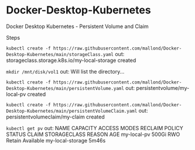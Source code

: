 # Docker-Desktop-Kubernetes
Docker Desktop Kubernetes - Persistent Volume and Claim

Steps


```kubectl create -f https://raw.githubusercontent.com/mallond/Docker-Desktop-Kubernetes/main/storageClass.yaml```
out: storageclass.storage.k8s.io/my-local-storage created

```mkdir /mnt/disk/vol1```
out: Will list the directory...

```kubectl create -f https://raw.githubusercontent.com/mallond/Docker-Desktop-Kubernetes/main/persistentVolume.yaml```
out: persistentvolume/my-local-pv created

```kubectl create -f https://raw.githubusercontent.com/mallond/Docker-Desktop-Kubernetes/main/persistentVolumeClaim.yaml```
out: persistentvolumeclaim/my-claim created

```kubectl get pv```
out: 
NAME          CAPACITY   ACCESS MODES   RECLAIM POLICY   STATUS      CLAIM   STORAGECLASS       REASON   AGE
my-local-pv   500Gi      RWO            Retain           Available           my-local-storage            5m46s




